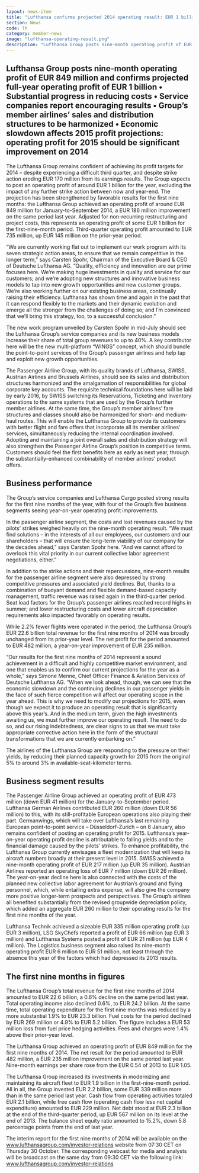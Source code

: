 ```yaml
---
layout: news-item
title: "Lufthansa confirms projected 2014 operating result: EUR 1 billion profit in spite of strikes"
section: News
code: lh
category: member-news
image: "lufthansa-operating-result.png"
description: "Lufthansa Group posts nine-month operating profit of EUR 849 million and confirms projected full-year operating profit of EUR 1 billion.-"
---
```


## Lufthansa Group posts nine-month operating profit of EUR 849 million and confirms projected full-year operating profit of EUR 1 billion • Substantial progress in reducing costs •	Service companies report encouraging results •	Group’s member airlines’ sales and distribution structures to be harmonized •	Economic slowdown affects 2015 profit projections: operating profit for 2015 should be significant improvement on 2014

The Lufthansa Group remains confident of achieving its profit targets for 2014 – despite experiencing a difficult third quarter, and despite strike action eroding EUR 170 million from its earnings results. The Group expects to post an operating profit of around EUR 1 billion for the year, excluding the impact of any further strike action between now and year-end. The projection has been strengthened by favorable results for the first nine months: the Lufthansa Group achieved an operating profit of around EUR 849 million for January-to-September 2014, a EUR 186 million improvement on the same period last year. Adjusted for non-recurring restructuring and project costs, this represents an operating profit of some EUR 1 billion for the first-nine-month period. Third-quarter operating profit amounted to EUR 735 million, up EUR 145 million on the prior-year period.

“We are currently working flat out to implement our work program with its seven strategic action areas, to ensure that we remain competitive in the longer term,” says Carsten Spohr, Chairman of the Executive Board & CEO of Deutsche Lufthansa AG. “Quality, efficiency and innovation are our prime focuses here. We’re making huge investments in  quality and service for our customers; and we’re adopting new structures and innovative business models to tap into new growth opportunities and new customer groups. We’re also working further on our existing business areas, continually raising their efficiency. Lufthansa has shown time and again in the past that it can respond flexibly to the markets and their dynamic evolution and emerge all the stronger from the challenges of doing so; and I’m convinced that we’ll bring this strategy, too, to a successful conclusion.”

The new work program unveiled by Carsten Spohr in mid-July should see the Lufthansa Group’s service companies and its new business models increase their share of total group revenues to up to 40%. A key contributor here will be the new multi-platform “WINGS” concept, which should bundle the point-to-point services of the Group’s passenger airlines and help tap and exploit new growth opportunities.

The Passenger Airline Group, with its quality brands of Lufthansa, SWISS, Austrian Airlines and Brussels Airlines, should see its sales and distribution structures harmonized and the amalgamation of responsibilities for global corporate key accounts. The requisite technical foundations here will be laid by early 2016, by SWISS switching its Reservations, Ticketing and Inventory operations to the same systems that are used by the Group’s further member airlines. At the same time, the Group’s member airlines’ fare structures and classes should also be harmonized for short- and medium-haul routes. This will enable the Lufthansa Group to provide its customers with better flight and fare offers that incorporate all its member airlines’ services, simultaneously reducing the internal coordination involved. Adopting and maintaining a joint overall sales and distribution strategy will also strengthen the Passenger Airline Group’s position in competitive terms. Customers should feel the first benefits here as early as next year, through the substantially-enhanced combinability of member airlines’ product offers.

## Business performance
The Group’s service companies and Lufthansa Cargo posted strong results for the first nine months of the year, with four of the Group’s five business segments seeing year-on-year operating profit improvements.

In the passenger airline segment, the costs and lost revenues caused by the pilots’ strikes weighed heavily on the nine-month operating result. “We must find solutions – in the interests of all our employees, our customers and our shareholders – that will ensure the long-term viability of our company for the decades ahead,” says Carsten Spohr here. “And we cannot afford to overlook this vital priority in our current collective labor agreement negotiations, either.”

In addition to the strike actions and their repercussions, nine-month results for the passenger airline segment were also depressed by strong competitive pressures and associated yield declines. But, thanks to a combination of buoyant demand and flexible demand-based capacity management, traffic revenue was raised again in the third-quarter period. Seat load factors for the Group’s passenger airlines reached record highs in summer; and lower restructuring costs and lower aircraft depreciation requirements also impacted favorably on operating results.

While 2.2% fewer flights were operated in the period, the Lufthansa Group’s EUR 22.6  billion total revenue for the first nine months of 2014 was broadly unchanged from its prior-year level. The net profit for the period amounted to EUR 482 million, a year-on-year improvement of EUR 235 million.

“Our results for the first nine months of 2014 represent a sound achievement in a difficult and highly competitive market environment, and one that enables us to confirm our current projections for the year as a whole,” says Simone Menne, Chief Officer Finance & Aviation Services of Deutsche Lufthansa AG. “When we look ahead, though, we can see that the economic slowdown and the continuing declines in our passenger yields in the face of such fierce competition will affect our operating scope in the year ahead. This is why we need to modify our projections for 2015, even though we expect it to produce an operating result that is significantly above this year’s. And in the medium term, given the high investments awaiting us, we must further improve our operating result. The need to do so, and our rising indebtedness, are clear signs to us that we must take appropriate corrective action here in the form of the structural transformations that we are currently embarking on.”

The airlines of the Lufthansa Group are responding to the pressure on their yields, by reducing their planned capacity growth for 2015 from the original 5% to around 3% in available-seat-kilometer terms.

## Business segment results

The Passenger Airline Group achieved an operating profit of EUR 473 million (down EUR 41 million) for the January-to-September period. Lufthansa German Airlines contributed EUR 260 million (down EUR 56 million) to this, with its still-profitable European operations also playing their part. Germanwings, which will take over Lufthansa’s last remaining European point-to-point service – Düsseldorf-Zurich – on 8 January, also remains confident of posting an operating profit for 2015. Lufthansa’s year-on-year operating profit decline is attributable to falling yields and to the financial damage caused by the pilots’ strikes. To enhance profitability, the Lufthansa Group currently envisages a fleet modernization that will keep its aircraft numbers broadly at their present level in 2015. SWISS achieved a nine-month operating profit of EUR 217 million (up EUR 35 million). Austrian Airlines reported an operating loss of EUR 7 million (down EUR 26 million). The year-on-year decline here is also connected with the costs of the planned new collective labor agreement for Austrian’s ground and flying personnel, which, while entailing extra expense, will also give the company more positive longer-term prospects and perspectives. The Group’s airlines all benefited substantially from the revised groupwide depreciation policy, which added an aggregate EUR 260 million to their operating results for the first nine months of the year.

Lufthansa Technik achieved a sizeable EUR 335 million operating profit (up EUR 3 million), LSG SkyChefs reported a profit of EUR 66 million (up EUR 3 million) and Lufthansa Systems posted a profit of EUR 21 million (up EUR 4 million). The Logistics business segment also raised its nine-month operating profit EUR 6 million to EUR 51 million, not least through the absence this year of the factors which had depressed its 2013 results.

## The first nine months in figures

The Lufthansa Group’s total revenue for the first nine months of 2014 amounted to EUR 22.6 billion, a 0.6% decline on the same period last year. Total operating income also declined 0.6%, to EUR 24.2 billion. At the same time, total operating expenditure for the first nine months was reduced by a more substantial 1.9% to EUR 23.3 billion. Fuel costs for the period declined by EUR 269 million or 4.9% to EUR 5.2 billion. The figure includes a EUR 53 million loss from fuel price hedging activities. Fees and charges were 1.4% above their prior-year level.

The Lufthansa Group achieved an operating profit of EUR 849 million for the first nine months of 2014. The net result for the period amounted to EUR 482 million, a EUR 235 million improvement on the same period last year. Nine-month earnings per share rose from the EUR 0.54 of 2013 to EUR 1.05.

The Lufthansa Group increased its investments in modernizing and maintaining its aircraft fleet to EUR 1.9 billion in the first-nine-month period. All in all, the Group invested EUR 2.2 billion, some EUR 339 million more than in the same period last year. Cash flow from operating activities totaled EUR 2.1 billion, while free cash flow (operating cash flow less net capital expenditure) amounted to EUR 229 million. Net debt stood at EUR 2.3 billion at the end of the third-quarter period, up EUR 567 million on its level at the end of 2013. The balance sheet equity ratio amounted to 15.2%, down 5.8 percentage points from the end of last year.

The interim report for the first nine months of 2014 will be available on the www.lufthansagroup.com/investor-relations website from 07:30 CET on Thursday 30 October. The corresponding webcast for media and analysts will be broadcast on the same day from 09:30 CET via the following link: www.lufthansagroup.com/investor-relations